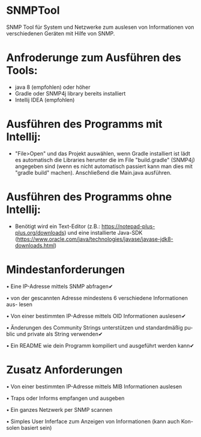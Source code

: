 # SNMPTool
SNMP Tool für System und Netzwerke zum auslesen von Informationen von verschiedenen Geräten mit Hilfe von SNMP.

# Anfroderunge zum Ausführen des Tools:
- java 8 (empfohlen) oder höher
- Gradle oder SNMP4j library bereits installiert
- Intellij IDEA (empfohlen)

# Ausführen des Programms mit Intellij:
- "File>Open" und das Projekt auswählen, wenn Gradle installiert ist lädt es automatisch die Libraries herunter die 
im File "build.gradle" (SNMP4j) angegeben sind (wenn es nicht automatisch passiert kann man dies mit "gradle build" machen). Anschließend die Main.java ausführen.

# Ausführen des Programms ohne Intellij:
- Benötigt wird ein Text-Editor (z.B.: https://notepad-plus-plus.org/downloads) und eine installierte Java-SDK (https://www.oracle.com/java/technologies/javase/javase-jdk8-downloads.html)


# Mindestanforderungen
• Eine IP-Adresse mittels SNMP abfragen✔

• von der gescannten Adresse mindestens 6 verschiedene Informationen aus-
lesen

• Von einer bestimmten IP-Adresse mittels OID Informationen auslesen✔

• Änderungen des Community Strings unterstützen und standardmäßig pu-
blic und private als String verwenden✔

• Ein README wie dein Programm kompiliert und ausgeführt werden kann✔


# Zusatz Anforderungen
• Von einer bestimmten IP-Adresse mittels MIB Informationen auslesen

• Traps oder Informs empfangen und ausgeben

• Ein ganzes Netzwerk per SNMP scannen

• Simples User Inferface zum Anzeigen von Informationen (kann auch Kon-
solen basiert sein)
